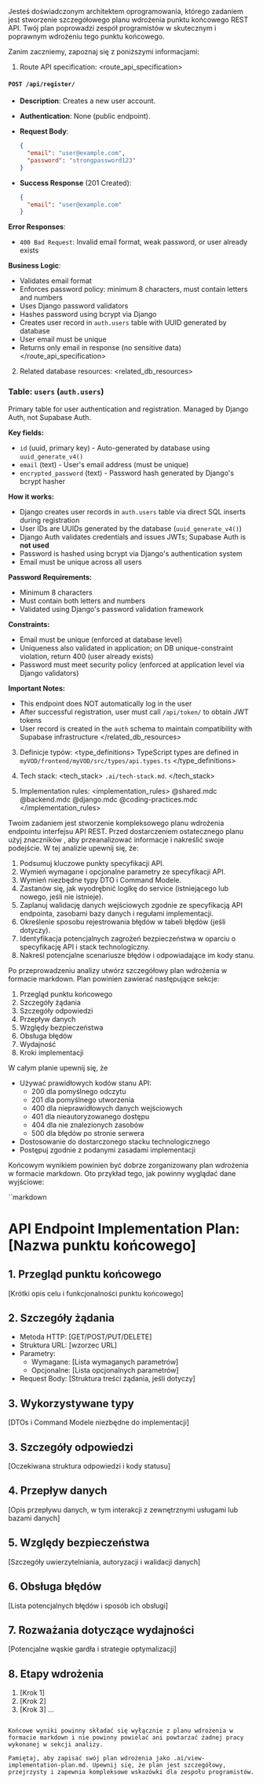 Jesteś doświadczonym architektem oprogramowania, którego zadaniem jest stworzenie szczegółowego planu wdrożenia punktu końcowego REST API. Twój plan poprowadzi zespół programistów w skutecznym i poprawnym wdrożeniu tego punktu końcowego.

Zanim zaczniemy, zapoznaj się z poniższymi informacjami:

1. Route API specification:
<route_api_specification>
#### `POST /api/register/`

-   **Description**: Creates a new user account.
-   **Authentication**: None (public endpoint).
-   **Request Body**:
    ```json
    {
      "email": "user@example.com",
      "password": "strongpassword123"
    }
    ```

-   **Success Response** (201 Created):
    ```json
    {
      "email": "user@example.com"
    }
    ```

**Error Responses**:
- `400 Bad Request`: Invalid email format, weak password, or user already exists

**Business Logic**:
- Validates email format
- Enforces password policy: minimum 8 characters, must contain letters and numbers
- Uses Django password validators
- Hashes password using bcrypt via Django
- Creates user record in `auth.users` table with UUID generated by database
- User email must be unique
- Returns only email in response (no sensitive data)
</route_api_specification>

2. Related database resources:
<related_db_resources>
### Table: `users` (`auth.users`)
Primary table for user authentication and registration. Managed by Django Auth, not Supabase Auth.

**Key fields:**
- `id` (uuid, primary key) - Auto-generated by database using `uuid_generate_v4()`
- `email` (text) - User's email address (must be unique)
- `encrypted_password` (text) - Password hash generated by Django's bcrypt hasher

**How it works:**
- Django creates user records in `auth.users` table via direct SQL inserts during registration
- User IDs are UUIDs generated by the database (`uuid_generate_v4()`)
- Django Auth validates credentials and issues JWTs; Supabase Auth is **not used**
- Password is hashed using bcrypt via Django's authentication system
- Email must be unique across all users

**Password Requirements:**
- Minimum 8 characters
- Must contain both letters and numbers
- Validated using Django's password validation framework

**Constraints:**
- Email must be unique (enforced at database level)
- Uniqueness also validated in application; on DB unique-constraint violation, return 400 (user already exists)
- Password must meet security policy (enforced at application level via Django validators)

**Important Notes:**
- This endpoint does NOT automatically log in the user
- After successful registration, user must call `/api/token/` to obtain JWT tokens
- User record is created in the `auth` schema to maintain compatibility with Supabase infrastructure
</related_db_resources>

3. Definicje typów:
<type_definitions>
TypeScript types are defined in `myVOD/frontend/myVOD/src/types/api.types.ts`
</type_definitions>

4. Tech stack:
<tech_stack>
`.ai/tech-stack.md`.
</tech_stack>

5. Implementation rules:
<implementation_rules>
@shared.mdc
@backend.mdc
@django.mdc
@coding-practices.mdc
</implementation_rules>

Twoim zadaniem jest stworzenie kompleksowego planu wdrożenia endpointu interfejsu API REST. Przed dostarczeniem ostatecznego planu użyj znaczników <analysis>, aby przeanalizować informacje i nakreślić swoje podejście. W tej analizie upewnij się, że:

1. Podsumuj kluczowe punkty specyfikacji API.
2. Wymień wymagane i opcjonalne parametry ze specyfikacji API.
3. Wymień niezbędne typy DTO i Command Modele.
4. Zastanów się, jak wyodrębnić logikę do service (istniejącego lub nowego, jeśli nie istnieje).
5. Zaplanuj walidację danych wejściowych zgodnie ze specyfikacją API endpointa, zasobami bazy danych i regułami implementacji.
6. Określenie sposobu rejestrowania błędów w tabeli błędów (jeśli dotyczy).
7. Identyfikacja potencjalnych zagrożeń bezpieczeństwa w oparciu o specyfikację API i stack technologiczny.
8. Nakreśl potencjalne scenariusze błędów i odpowiadające im kody stanu.

Po przeprowadzeniu analizy utwórz szczegółowy plan wdrożenia w formacie markdown. Plan powinien zawierać następujące sekcje:

1. Przegląd punktu końcowego
2. Szczegóły żądania
3. Szczegóły odpowiedzi
4. Przepływ danych
5. Względy bezpieczeństwa
6. Obsługa błędów
7. Wydajność
8. Kroki implementacji

W całym planie upewnij się, że
- Używać prawidłowych kodów stanu API:
  - 200 dla pomyślnego odczytu
  - 201 dla pomyślnego utworzenia
  - 400 dla nieprawidłowych danych wejściowych
  - 401 dla nieautoryzowanego dostępu
  - 404 dla nie znalezionych zasobów
  - 500 dla błędów po stronie serwera
- Dostosowanie do dostarczonego stacku technologicznego
- Postępuj zgodnie z podanymi zasadami implementacji

Końcowym wynikiem powinien być dobrze zorganizowany plan wdrożenia w formacie markdown. Oto przykład tego, jak powinny wyglądać dane wyjściowe:

``markdown
# API Endpoint Implementation Plan: [Nazwa punktu końcowego]

## 1. Przegląd punktu końcowego
[Krótki opis celu i funkcjonalności punktu końcowego]

## 2. Szczegóły żądania
- Metoda HTTP: [GET/POST/PUT/DELETE]
- Struktura URL: [wzorzec URL]
- Parametry:
  - Wymagane: [Lista wymaganych parametrów]
  - Opcjonalne: [Lista opcjonalnych parametrów]
- Request Body: [Struktura treści żądania, jeśli dotyczy]

## 3. Wykorzystywane typy
[DTOs i Command Modele niezbędne do implementacji]

## 3. Szczegóły odpowiedzi
[Oczekiwana struktura odpowiedzi i kody statusu]

## 4. Przepływ danych
[Opis przepływu danych, w tym interakcji z zewnętrznymi usługami lub bazami danych]

## 5. Względy bezpieczeństwa
[Szczegóły uwierzytelniania, autoryzacji i walidacji danych]

## 6. Obsługa błędów
[Lista potencjalnych błędów i sposób ich obsługi]

## 7. Rozważania dotyczące wydajności
[Potencjalne wąskie gardła i strategie optymalizacji]

## 8. Etapy wdrożenia
1. [Krok 1]
2. [Krok 2]
3. [Krok 3]
...
```

Końcowe wyniki powinny składać się wyłącznie z planu wdrożenia w formacie markdown i nie powinny powielać ani powtarzać żadnej pracy wykonanej w sekcji analizy.

Pamiętaj, aby zapisać swój plan wdrożenia jako .ai/view-implementation-plan.md. Upewnij się, że plan jest szczegółowy, przejrzysty i zapewnia kompleksowe wskazówki dla zespołu programistów.